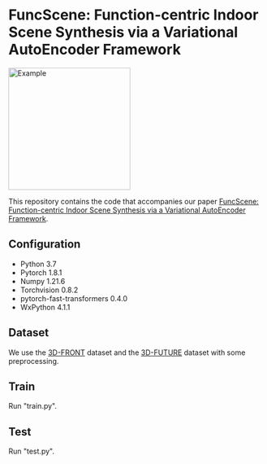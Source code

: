 # FuncScene: Function-centric Indoor Scene Synthesis via a Variational AutoEncoder Framework
<p>
    <img width="240" alt="Example" src="img/teaser.pdf"/>
</p>

This repository contains the code that accompanies our paper [FuncScene: Function-centric Indoor Scene Synthesis via a Variational AutoEncoder Framework](https://wutomwu.github.io/particulars.html?id=6).


## Configuration
- Python 3.7
- Pytorch 1.8.1
- Numpy 1.21.6
- Torchvision 0.8.2
- pytorch-fast-transformers 0.4.0
- WxPython 4.1.1

## Dataset
We use the [3D-FRONT](https://tianchi.aliyun.com/specials/promotion/alibaba-3d-scene-dataset) dataset and the [3D-FUTURE](https://www.google.com/search?q=3d-future&oq=3d-fut&aqs=chrome.1.69i57j0j0i30l8.3909j0j7&sourceid=chrome&ie=UTF-8) dataset with some preprocessing.

## Train
Run "train.py".

## Test
Run "test.py".
